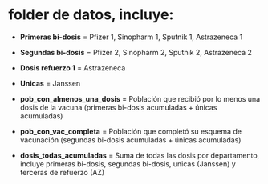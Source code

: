  # folder de datos, incluye:
 
 - **Primeras bi-dosis** = Pfizer 1, Sinopharm 1, Sputnik 1, Astrazeneca 1

 - **Segundas bi-dosis** = Pfizer 2, Sinopharm 2, Sputnik 2, Astrazeneca 2

 - **Dosis refuerzo 1** = Astrazeneca

 - **Unicas** = Janssen

 - **pob_con_almenos_una_dosis** = Población que recibió por lo menos una dosis de la vacuna (primeras bi-dosis acumuladas + únicas acumuladas)

 - **pob_con_vac_completa** = Población que completó su esquema de vacunación (segundas bi-dosis acumuladas + únicas acumuladas)

 - **dosis_todas_acumuladas** = Suma de todas las dosis por departamento, incluye primeras bi-dosis, segundas bi-dosis, unicas (Janssen) y terceras de refuerzo (AZ)
